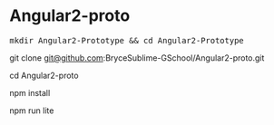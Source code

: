 # Angular2-proto

<pre>mkdir Angular2-Prototype && cd Angular2-Prototype</pre>

git clone git@github.com:BryceSublime-GSchool/Angular2-proto.git

cd Angular2-proto

npm install

npm run lite

